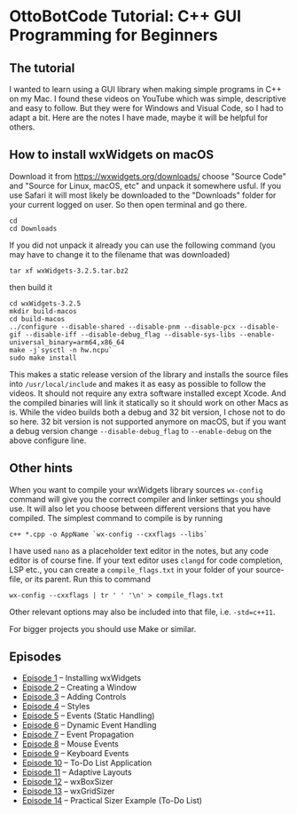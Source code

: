 # OttoBotCode Tutorial: C++ GUI Programming for Beginners

## The tutorial

I wanted to learn using a GUI library when making simple programs in C++ on my Mac. I found these videos on YouTube which was simple, descriptive and easy to follow. But they were for Windows and Visual Code, so I had to adapt a bit. Here are the notes I have made, maybe it will be helpful for others.

## How to install wxWidgets on macOS

Download it from https://wxwidgets.org/downloads/ choose "Source Code" and "Source for Linux, macOS, etc" and unpack it somewhere usful. If you use Safari it will most likely be downloaded to the "Downloads" folder for your current logged on user. So then open terminal and go there.

```
cd
cd Downloads
```
If you did not unpack it already you can use the following command (you may have to change it to the filename that was downloaded)
```
tar xf wxWidgets-3.2.5.tar.bz2
```
then build it
```
cd wxWidgets-3.2.5
mkdir build-macos
cd build-macos
../configure --disable-shared --disable-pnm --disable-pcx --disable-gif --disable-iff --disable-debug_flag --disable-sys-libs --enable-universal_binary=arm64,x86_64
make -j`sysctl -n hw.ncpu`
sudo make install
```

This makes a static release version of the library and installs the source files into `/usr/local/include` and makes it as easy as possible to follow the videos. It should not require any extra software installed except Xcode. And the compiled binaries will link it statically so it should work on other Macs as is. While the video builds both a debug and 32 bit version, I chose not to do so here. 32 bit version is not supported anymore on macOS, but if you want a debug version change `--disable-debug_flag` to `--enable-debug` on the above configure line.

## Other hints

When you want to compile your wxWidgets library sources `wx-config` command will give you the correct compiler and linker settings you should use. It will also let you choose between different versions that you have compiled. The simplest command to compile is by running
```
c++ *.cpp -o AppName `wx-config --cxxflags --libs`
```

I have used `nano` as a placeholder text editor in the notes, but any code editor is of course fine. If your text editor uses `clangd` for code completion, LSP etc., you can create a `compile_flags.txt` in your folder of your source-file, or its parent. Run this to command
```
wx-config --cxxflags | tr ' ' '\n' > compile_flags.txt
```
Other relevant options may also be included into that file, i.e. `-std=c++11`.

For bigger projects you should use Make or similar.

## Episodes

* [Episode 1](Episode%201) – Installing wxWidgets
* [Episode 2](Episode%202) – Creating a Window
* [Episode 3](Episode%203) – Adding Controls
* [Episode 4](Episode%204) – Styles
* [Episode 5](Episode%205) – Events (Static Handling)
* [Episode 6](Episode%206) – Dynamic Event Handling
* [Episode 7](Episode%207) – Event Propagation
* [Episode 8](Episode%208) – Mouse Events
* [Episode 9](Episode%209) – Keyboard Events
* [Episode 10](Episode%2010) – To-Do List Application
* [Episode 11](Episode%2011) – Adaptive Layouts
* [Episode 12](Episode%2012) – wxBoxSizer
* [Episode 13](Episode%2013) – wxGridSizer
* [Episode 14](Episode%2014) – Practical Sizer Example (To-Do List)
